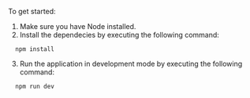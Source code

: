 To get started:

1. Make sure you have Node installed.
2. Install the dependecies by executing the following command:

  ```
    npm install
  ```
3. Run the application in development mode by executing the following command:

  ```
    npm run dev
  ```
